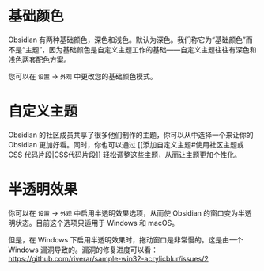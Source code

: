 # 基础颜色

Obsidian 有两种基础颜色，深色和浅色。默认为深色。我们称它为“基础颜色”而不是“主题”，因为基础颜色是自定义主题工作的基础——自定义主题往往有深色和浅色两套配色方案。

您可以在 `设置` → `外观` 中更改您的基础颜色模式。

# 自定义主题

Obsidian 的社区成员共享了很多他们制作的主题，你可以从中选择一个来让你的 Obsidian 更加好看。同时，你也可以通过 [[添加自定义主题#使用社区主题或 CSS 代码片段|CSS代码片段]] 轻松调整这些主题，从而让主题更加个性化。

# 半透明效果

你可以在 `设置` -> `外观` 中启用半透明效果选项，从而使 Obsidian 的窗口变为半透明状态。目前这个选项只适用于 Windows 和 macOS。

但是，在 Windows 下启用半透明效果时，拖动窗口是非常慢的。这是由一个 Windows 漏洞导致的。漏洞的修复进度可以看：https://github.com/riverar/sample-win32-acrylicblur/issues/2